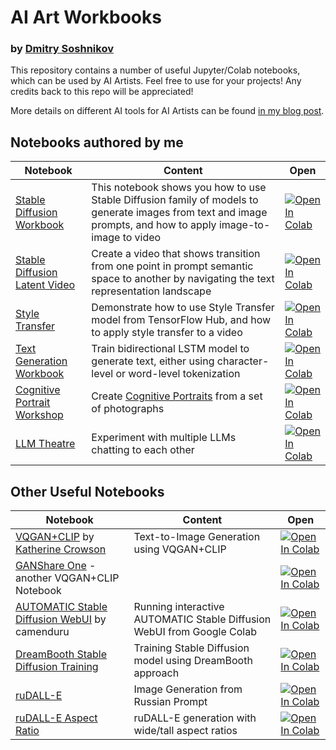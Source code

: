 # AI Art Workbooks
### by [Dmitry Soshnikov](http://soshnikov.com)

This repository contains a number of useful Jupyter/Colab notebooks, which can be used by AI Artists. Feel free to use for your projects! Any credits back to this repo will be appreciated!

More details on different AI tools for AI Artists can be found [in my blog post](https://soshnikov.com/scienceart/how-to-use-stable-diffusion-ru/).

## Notebooks authored by me

Notebook | Content | Open
---------|---------|-----
[Stable Diffusion Workbook](StableDiffusionWorkbook.ipynb) | This notebook shows you how to use Stable Diffusion family of models to generate images from text and image prompts, and how to apply image-to-image to video | [![Open In Colab](https://colab.research.google.com/assets/colab-badge.svg)](https://colab.research.google.com/github/shwars/AI_Art_Workbooks/blob/main/StableDiffusionWorkbook.ipynb)
[Stable Diffusion Latent Video](StableDiffusionLatentVideo.ipynb) | Create a video that shows transition from one point in prompt semantic space to another by navigating the text representation landscape | [![Open In Colab](https://colab.research.google.com/assets/colab-badge.svg)](https://colab.research.google.com/github/shwars/AI_Art_Workbooks/blob/main/StableDiffusionLatentVideo.ipynb)
[Style Transfer](StyleTransfer.ipynb) | Demonstrate how to use Style Transfer model from TensorFlow Hub, and how to apply style transfer to a video | [![Open In Colab](https://colab.research.google.com/assets/colab-badge.svg)](https://colab.research.google.com/github/shwars/AI_Art_Workbooks/blob/main/StyleTransfer.ipynb)
[Text Generation Workbook](TextGenerationWorkbook.ipynb) | Train bidirectional LSTM model to generate text, either using character-level or word-level tokenization | [![Open In Colab](https://colab.research.google.com/assets/colab-badge.svg)](https://colab.research.google.com/github/shwars/AI_Art_Workbooks/blob/main/TextGenerationWorkbook.ipynb)
[Cognitive Portrait Workshop](http://github.com/shwars/CognitivePortraitWorkshop) | Create [Cognitive Portraits](https://soshnikov.com/art/peopleblending/) from a set of photographs | [![Open In Colab](https://colab.research.google.com/assets/colab-badge.svg)](https://colab.research.google.com/github/shwars/CognitivePortraitWorkshop/blob/main/CognitivePortraitWorkshop.ipynb)
[LLM Theatre](LLM_Theatre.ipynb) | Experiment with multiple LLMs chatting to each other | [![Open In Colab](https://colab.research.google.com/assets/colab-badge.svg)](https://colab.research.google.com/github/shwars/AI_Art_Workbooks/blob/main/LLM_Theatre.ipynb)


## Other Useful Notebooks

Notebook | Content | Open
---------|---------|-----
[VQGAN+CLIP](http://github.com/justinjohn0306/VQGAN-CLIP) by [Katherine Crowson](https://github.com/crowsonkb) | Text-to-Image Generation using VQGAN+CLIP | [![Open In Colab](https://colab.research.google.com/assets/colab-badge.svg)](https://colab.research.google.com/github/justinjohn0306/VQGAN-CLIP/blob/main/VQGAN%2BCLIP(Updated).ipynb#scrollTo=ZdlpRFL8UAlW)
[GANShare One](http://github.com/robgon-art/GANshare) - another VQGAN+CLIP Notebook | | [![Open In Colab](https://colab.research.google.com/assets/colab-badge.svg)](https://colab.research.google.com/github/robgon-art/GANshare/blob/main/GANshare_One.ipynb)
[AUTOMATIC Stable Diffusion WebUI](https://github.com/camenduru/stable-diffusion-webui-colab) by camenduru | Running interactive AUTOMATIC Stable Diffusion WebUI from Google Colab | [![Open In Colab](https://colab.research.google.com/assets/colab-badge.svg)](https://colab.research.google.com/github/camenduru/stable-diffusion-webui-colab/blob/main/stable/stable_diffusion_1_5_webui_colab.ipynb)
[DreamBooth Stable Diffusion Training](http://github.com/ShivamShrirao/diffusers/blob/main/examples/dreambooth/) | Training Stable Diffusion model using DreamBooth approach | [![Open In Colab](https://colab.research.google.com/assets/colab-badge.svg)](https://colab.research.google.com/github/ShivamShrirao/diffusers/blob/main/examples/dreambooth/DreamBooth_Stable_Diffusion.ipynb)
[ruDALL-E](https://github.com/ai-forever/ru-dalle) | Image Generation from Russian Prompt | [![Open In Colab](https://colab.research.google.com/assets/colab-badge.svg)](https://colab.research.google.com/drive/1RztuaPetwz-QGHHpwlE5WAp3J3Ss70_4?usp=sharing)
[ruDALL-E Aspect Ratio](https://github.com/shonenkov-AI/rudalle-aspect-ratio) | ruDALL-E generation with wide/tall aspect ratios | [![Open In Colab](https://colab.research.google.com/assets/colab-badge.svg)](https://colab.research.google.com/drive/124zC1w2qHR1ijfEPQVvLccLRBLD_3duG?usp=sharing)